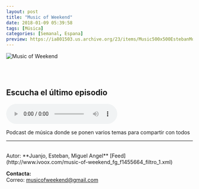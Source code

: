 ```yaml
---
layout: post
title: "Music of Weekend"
date: 2018-01-09 05:39:58
tags: [Música]
categories: [Semanal, Espana]
preview: https://ia801503.us.archive.org/23/items/Music500x500EstebanMontoya/Music300%20-%20Esteban%20Montoya.png
---
```


![Music of Weekend](https://ia801503.us.archive.org/23/items/Music500x500EstebanMontoya/Music500x500%20-%20Esteban%20Montoya.png)

<br/>
<br/>

## Escucha el último episodio

<!--reproductor-feed=http://www.ivoox.com/music-of-weekend_fg_f1455664_filtro_1.xml-->
<!--reproductor-start-->
<audio id="audio" preload="auto" controls="" src="http://www.ivoox.com/musica-disco-80-compania_mf_23012949_feed_1.mp3"></audio>
<!--reproductor-end-->

Podcast de música donde se ponen varios temas para compartir con todos

_ _ _
<br>
Autor: **Juanjo, Esteban, Miguel Angel**  
[Feed](http://www.ivoox.com/music-of-weekend_fg_f1455664_filtro_1.xml)  




**Contacta:**  
Correo: [musicofweekend@gmail.com](mailto:musicofweekend@gmail.com)  

